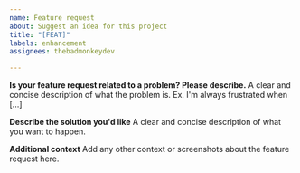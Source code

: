 ```yaml
---
name: Feature request
about: Suggest an idea for this project
title: "[FEAT]"
labels: enhancement
assignees: thebadmonkeydev

---
```


**Is your feature request related to a problem? Please describe.**
A clear and concise description of what the problem is. Ex. I'm always frustrated when [...]

**Describe the solution you'd like**
A clear and concise description of what you want to happen.

**Additional context**
Add any other context or screenshots about the feature request here.
